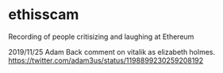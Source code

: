 # ethisscam
Recording of people critisizing and laughing at Ethereum

2019/11/25 Adam Back comment on vitalik as elizabeth holmes.  https://twitter.com/adam3us/status/1198899230259208192
